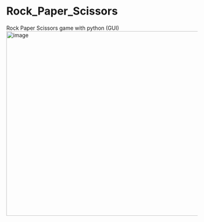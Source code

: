 # Rock_Paper_Scissors
Rock Paper Scissors game with python (GUI)
<img width="762" height="487" alt="image" src="https://github.com/user-attachments/assets/b0c61139-72f6-46b6-b79e-b8a567356ea3" />
